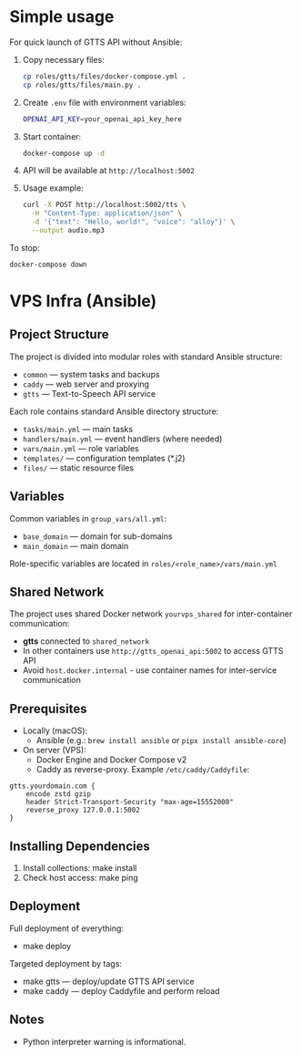# Simple usage

For quick launch of GTTS API without Ansible:

1. Copy necessary files:
   ```bash
   cp roles/gtts/files/docker-compose.yml .
   cp roles/gtts/files/main.py .
   ```

2. Create `.env` file with environment variables:
   ```bash
   OPENAI_API_KEY=your_openai_api_key_here
   ```

3. Start container:
   ```bash
   docker-compose up -d
   ```

4. API will be available at `http://localhost:5002`

5. Usage example:
   ```bash
   curl -X POST http://localhost:5002/tts \
     -H "Content-Type: application/json" \
     -d '{"text": "Hello, world!", "voice": "alloy"}' \
     --output audio.mp3
   ```

To stop:
```bash
docker-compose down
```

# VPS Infra (Ansible)

## Project Structure
The project is divided into modular roles with standard Ansible structure:
- `common` — system tasks and backups
- `caddy` — web server and proxying
- `gtts` — Text-to-Speech API service

Each role contains standard Ansible directory structure:
- `tasks/main.yml` — main tasks
- `handlers/main.yml` — event handlers (where needed)
- `vars/main.yml` — role variables
- `templates/` — configuration templates (*.j2)
- `files/` — static resource files

## Variables
Common variables in `group_vars/all.yml`:
- `base_domain` — domain for sub-domains
- `main_domain` — main domain

Role-specific variables are located in `roles/<role_name>/vars/main.yml`

## Shared Network
The project uses shared Docker network `yourvps_shared` for inter-container communication:
- **gtts** connected to `shared_network`
- In other containers use `http://gtts_openai_api:5002` to access GTTS API
- Avoid `host.docker.internal` - use container names for inter-service communication

## Prerequisites
- Locally (macOS):
  - Ansible (e.g.: `brew install ansible` or `pipx install ansible-core`)
- On server (VPS):
  - Docker Engine and Docker Compose v2
  - Caddy as reverse-proxy. Example `/etc/caddy/Caddyfile`:
```
gtts.yourdomain.com {
    encode zstd gzip
    header Strict-Transport-Security "max-age=15552000"
    reverse_proxy 127.0.0.1:5002
}
```

## Installing Dependencies
1) Install collections:
   make install
2) Check host access:
   make ping

## Deployment
Full deployment of everything:
- make deploy

Targeted deployment by tags:
- make gtts — deploy/update GTTS API service
- make caddy — deploy Caddyfile and perform reload

## Notes
- Python interpreter warning is informational.
